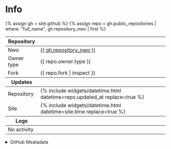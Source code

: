 ---
---
# Info

{% assign gh = site.github %}
{% assign repo = gh.public_repositories | where: "full_name", gh.repository_nwo | first %}
<table>
  <thead>
    <tr>
      <th>Repository</th>
      <th></th>
    </tr>
  </thead>
  <tbody>
    <tr>
      <td>Nwo</td>
      <td><a href="{{ gh.repository_url}}">{{ gh.repository_nwo }}</a></td>
    </tr>
    <tr>
      <td>Owner type</td>
      <td>{{ repo.owner.type }}</td>
    </tr>
    <tr>
      <td>Fork</td>
      <td>{{ repo.fork | inspect }}</td>
    </tr>
  </tbody>
  <thead>
    <tr>
      <th>Updates</th>
      <th></th>
    </tr>
  </thead>
  <tbody>
    <tr>
      <td>Repository</td>
      <td>{% include widgets/datetime.html datetime=repo.updated_at replace=true %}</td>
    </tr>
    <tr>
      <td>Site</td>
      <td>{% include widgets/datetime.html datetime=site.time replace=true %}</td>
    </tr>
  </tbody>
  <thead>
    <tr>
      <th>Logs</th>
      <th></th>
    </tr>
  </thead>
  <tbody class="logs">
    <tr class="if-alone">
      <td colspan="2">No activity</td>
    </tr>
  </tbody>
</table>

<details><summary>GitHub Meatadata</summary>
<div markdown="1">
## GitHub
{% assign gh = site.github %}

```liquid
{% raw %}{% assign gh = site.github %}{% endraw %}
```

|`gh` property|value
|:--|:--|
|build_revision|{{gh.build_revision}}
|repository_nwo|{{gh.repository_nwo}}
|versions.jekyll|{{gh.versions.jekyll}}
|is_user_page|{{gh.is_user_page|inspect}}
|environment|{{gh.environment}}
|is_project_page|{{gh.is_project_page|inspect}}
|contributors.size|{{gh.contributors.size}}

## Repository
{% assign repo = gh.public_repositories | where: "full_name", gh.repository_nwo | first %}

```liquid
{% raw %}{% assign repo = gh.public_repositories | where: "full_name", gh.repository_nwo | first %}{% endraw %}
```

|`repo` property|value
|:--|:--|
|fork|{{repo.fork|inspect}}
|forks|{{repo.forks}}
|owner.type|{{repo.owner.type}}
|updated_at|{{repo.updated_at}}
|default_branch|{{repo.default_branch}}

## Contributor

```liquid
{% raw %}{% assign contributor = gh.contributors.first %}{% endraw %}
```
{% assign contributor = gh.contributors.first %}

|`contributor` property|value
|:--|:--|
|login|{{contributor.login}}
|contributions|{{contributor.contributions}}

## URLs

|`site.url`|{{site.url}}
|`site.host`|{{site.host}}
|`site.baseurl`|{{site.baseurl}}
|`gh.repository_url`|{{gh.repository_url}}
|`gh.pages_hostname`|{{gh.pages_hostname}}
|`gh.api_url`|{{gh.api_url}}
|`repo.homepage`|{{repo.homepage}}

</div>
</details>